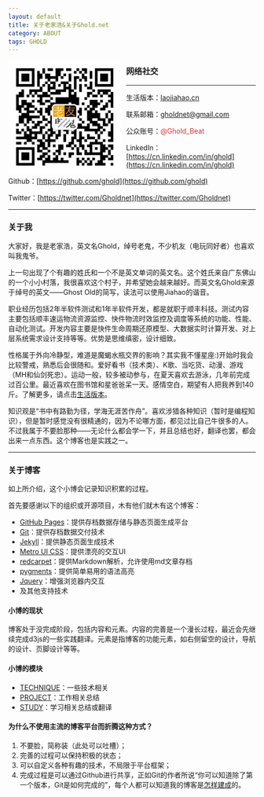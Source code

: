 ```yaml
---
layout: default
title: 关于老家浩&关于Ghold.net
category: ABOUT
tags: GHOLD
---
```




<style>
img {
    float:left;
    padding-right:10px;
		width: 230px;
		height: 230px;
}

#qrcode {
    position:absolute;
		width: 230px;
		height: 230px;
}

#social {
    color:rgba(204, 0, 0,0.8);
}
</style>
![你好，我是啊浩](/assets/img/about/ghold.jpg "你好，我是啊浩")

<div id="qrcode"><img src="assets/img/about/qrcode.jpg" /></div>

### 网络社交

---

生活版本：[laojiahao.cn](http://laojiahao.cn)

联系邮箱：<a href="Mailto:gholdnet@gmail.com">gholdnet@gmail.com</a>

公众账号：<span id="social">@Ghold_Beat</span>

LinkedIn：[https://cn.linkedin.com/in/ghold](https://cn.linkedin.com/in/ghold)

Github：[https://github.com/ghold](https://github.com/ghold)

Twitter：[https://twitter.com/Gholdnet](https://twitter.com/Gholdnet)

---
### 关于我

大家好，我是老家浩，英文名Ghold，绰号老鬼，不少机友（电玩同好者）也喜欢叫我鬼爷。

上一句出现了个有趣的姓氏和一个不是英文单词的英文名。这个姓氏来自广东佛山的一个小小村落，我很喜欢这个村子，并希望她会越来越好。而英文名Ghold来源于绰号的英文——Ghost Old的简写，读法可以使用Jiahao的谐音。

职业经历包括2年半软件测试和1年半软件开发，都是就职于顺丰科技。测试内容主要包括顺丰速运物流资源监控、快件物流时效监控及调度等系统的功能、性能、自动化测试。开发内容主要是快件生命周期还原模型、大数据实时计算开发、对上层系统需求设计支持等等。优势是思维缜密，设计细致。

性格属于外向冷静型，难道是魔蝎水瓶交界的影响？其实我不懂星座:)开始时我会比较警戒，熟悉后会很随和。爱好看书（技术类）、K歌、当吃货、动漫、游戏（MH和仙剑死忠）。运动一般，较多被动参与，在夏天喜欢去游泳，几年前完成过百公里。最近喜欢在图书馆和星爸爸呆一天。感情空白，期望有人把我养到140斤。了解更多，请点击[生活版本](http://laojiahao.cn)。

知识观是“书中有路勤为径，学海无涯苦作舟”。喜欢涉猎各种知识（暂时是编程知识），但是暂时感觉没有很精通的，因为不论哪方面，都见过比自己牛很多的人。不过我属于不要脸那种——无论什么都会学一下，并且总结也好，翻译也罢，都会出来一点东西。这个博客也是实践之一。

---
### 关于博客

如上所介绍，这个小博会记录知识积累的过程。

首先要感谢以下的组织或开源项目，木有他们就木有这个博客：

* [GitHub Pages](https://pages.github.com/)：提供存档数据存储与静态页面生成平台
* [Git](http://git-scm.com/)：提供存档数据交付技术
* [Jekyll](http://jekyllrb.com/)：提供静态页面生成技术
* [Metro UI CSS](http://metroui.org.ua/)：提供漂亮的交互UI
* [redcarpet](https://github.com/vmg/redcarpet)：提供Markdown解析，允许使用md文章存档
* [pygments](http://pygments.org/)：提供简单易用的语法高亮
* [Jquery](https://jquery.org/)：增强浏览器内交互
* 及其他支持技术

#### 小博的现状

博客处于没完成阶段，包括内容和元素。内容的完善是一个漫长过程，最近会先继续完成d3js的一些实践翻译。元素是指博客的功能元素，如右侧留空的设计，导航的设计、页脚设计等等。

#### 小博的模块

* [TECHNIQUE](./map.html#TECHNIQUE)：一些技术相关
* [PROJECT](./map.html#PROJECT)：工作相关总结
* [STUDY](./map.html#STUDY)：学习相关总结或翻译

#### 为什么不使用主流的博客平台而折腾这种方式？

1. 不要脸，简称装（此处可以吐槽）；
2. 完善的过程可以保持积极的状态；
3. 可以自定义各种有趣的技术，不局限于平台框架；
4. 完成过程是可以通过Github进行共享，正如Git的作者所说“你可以知道除了第一个版本，Git是如何完成的”，每个人都可以知道我的博客是[怎样建成](https://github.com/ghold/ghold.github.io)的。
